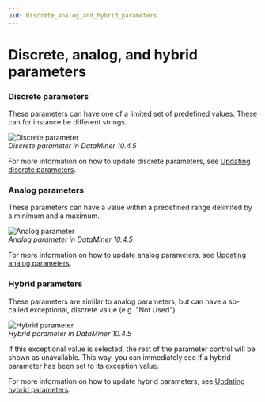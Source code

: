 ```yaml
---
uid: Discrete_analog_and_hybrid_parameters
---
```


# Discrete, analog, and hybrid parameters

### Discrete parameters

These parameters can have one of a limited set of predefined values. These can for instance be different strings.

![Discrete parameter](~/dataminer/images/Discrete_Parameter_Selection_Box_Control.png)<br>*Discrete parameter in DataMiner 10.4.5*

For more information on how to update discrete parameters, see [Updating discrete parameters](xref:Updating_discrete_parameters).

### Analog parameters

These parameters can have a value within a predefined range delimited by a minimum and a maximum.

![Analog parameter](~/dataminer/images/Analog_Parameter.png)<br>*Analog parameter in DataMiner 10.4.5*

For more information on how to update analog parameters, see [Updating analog parameters](xref:Updating_analog_parameters).

### Hybrid parameters

These parameters are similar to analog parameters, but can have a so-called exceptional, discrete value (e.g. "Not Used").

![Hybrid parameter](~/dataminer/images/Hybrid_Parameter.png)<br>*Hybrid parameter in DataMiner 10.4.5*

If this exceptional value is selected, the rest of the parameter control will be shown as unavailable. This way, you can immediately see if a hybrid parameter has been set to its exception value.

For more information on how to update hybrid parameters, see [Updating hybrid parameters](xref:Updating_hybrid_parameters).
